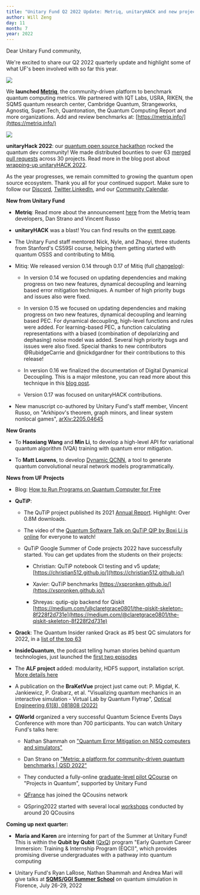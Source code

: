 ```yaml
---
title: "Unitary Fund Q2 2022 Update: Metriq, unitaryHACK and new projects!"
author: Will Zeng
day: 11
month: 7
year: 2022
---
```


Dear Unitary Fund community,

We're excited to share our Q2 2022 quarterly update and highlight some
of what UF's been involved with so far this year.

![](/images/metriq_logo_primary_blue_inverted.png)

We **launched
[Metriq](https://unitary.fund/posts/metriq_release.html)**, the
community-driven platform to benchmark quantum computing metrics. We
partnered with IQT Labs, USRA, RIKEN, the SQMS quantum research center,
Cambridge Quantum, Strangeworks, Agnostiq, Super.Tech, Quantonation, the
Quantum Computing Report and more organizations. Add and review
benchmarks at: [https://metriq.info/](https://metriq.info/)

![](/images/unitaryhack_2022.png)

**unitaryHack 2022**: our [quantum open source
hackathon](https://unitaryhack.dev/) rocked the quantum dev
community! We made distributed bounties to over 63 [merged pull
requests](https://unitaryhack.dev/bounties/) across 30 projects.
Read more in the blog post about [wrapping-up unitaryHACK
2022](https://unitary.fund/posts/2022_unitaryhack_wrapup.html).

As the year progresses, we remain committed to growing the quantum open
source ecosystem. Thank you all for your continued support. Make sure to
follow our [Discord](https://discord.com/invite/JqVGmpkP96),
[Twitter](https://twitter.com/unitaryfund),[LinkedIn](https://www.linkedin.com/company/unitary-fund/),
and our [Community
Calendar](https://calendar.google.com/calendar/u/0/embed?src=c_mgqdq6hj2isi4d6h467kfqvg60@group.calendar.google.com).

**New from Unitary Fund**

- **Metriq**: Read more about the announcement
    [here](https://unitary.fund/posts/metriq_release.html) from
    the Metriq team developers, Dan Strano and Vincent Russo

- **unitaryHACK** was a blast! You can find results on the [event
    page](https://unitaryhack.dev/results/).

- The Unitary Fund staff mentored Nick, Nyle, and Zhaoyi, three
    students from Stanford's CS59SI course, helping them getting
    started with quantum OSSS and contributing to Mitiq.

- Mitiq: We released version 0.14 through 0.17 of Mitiq (full
    [changelog](https://mitiq.readthedocs.io/en/latest/changelog.html)):

    - In version 0.14 we focused on updating dependencies and making
        progress on two new features, dynamical decoupling and
        learning based error mitigation techniques. A number of high
        priority bugs and issues also were fixed.

    - In version 0.15 we focused on updating dependencies and making
        progress on two new features, dynamical decoupling and
        learning based PEC. For dynamical decoupling, high-level
        functions and rules were added. For learning-based PEC, a
        function calculating representations with a biased
        (combination of depolarizing and dephasing) noise model was
        added. Several high priority bugs and issues were also fixed.
        Special thanks to new contributors \@RubidgeCarrie and
        \@nickdgardner for their contributions to this release!

    - In version 0.16 we finalized the documentation of Digital
        Dynamical Decoupling. This is a major milestone, you can read
        more about this technique in this [blog
        post](https://unitary.fund/posts/2022_dynamical_decoupling_in_mitiq.html).

    - Version 0.17 was focused on unitaryHACK contributions.

- New manuscript co-authored by Unitary Fund's staff member, Vincent
    Russo, on "Arkhipov\'s theorem, graph minors, and linear system
    nonlocal games",
    [arXiv:2205.04645](https://arxiv.org/abs/2205.04645)

**New Grants**

- To **Haoxiang Wang** and **Min Li**, to develop a high-level API for
    variational quantum algorithm (VQA) training with quantum error
    mitigation.

- To **Matt Lourens**, to develop [Dynamic
    QCNN](https://github.com/matt-lourens/dynamic-qcnn), a tool
    to generate quantum convolutional neural network models
    programmatically.

**News from UF Projects**

- Blog: [How to Run Programs on Quantum Computer for
    Free](https://unitary.fund/posts/2022_free_qpu_access.html)

- **QuTiP**:

    - The QuTiP project published its 2021 [Annual
        Report](https://unitary.fund/posts/qutip_2021_annual_report.html).
        Highlight: Over 0.8M downloads.

    - The video of the [Quantum Software Talk on QuTiP QIP by Boxi Li
        is online](https://www.youtube.com/watch?v=-q5a38Pw7Rg)
        for everyone to watch!

    - QuTiP Google Summer of Code projects 2022 have successfully
        started. You can get updates from the students on their
        projects:

        - Christian: QuTiP notebook CI testing and v5 update;
            [https://christian512.github.io/](https://christian512.github.io/)

        - Xavier: QuTiP benchmarks
            [https://xspronken.github.io/](https://xspronken.github.io/)

        - Shreyas: qutip-qip backend for Qiskit
            [https://medium.com/\@claretgrace0801/the-qiskit-skeleton-8f228f2d731e](https://medium.com/@claretgrace0801/the-qiskit-skeleton-8f228f2d731e)

- **Qrack**: The Quantum Insider ranked Qrack as \#5 best QC
    simulators for 2022, in a [list of the top
    63](https://thequantuminsider.com/2022/06/14/top-63-quantum-computer-simulators-for-2022/)

- **InsideQuantum**, the podcast telling human stories behind quantum
    technologies, just launched the [first two
    episodes](https://twitter.com/insideqm/status/1543920210314510337)

- The **ALF project** added: modularity, HDF5 support, installation
    script. [More details
    here](https://gitpages.physik.uni-wuerzburg.de/ALF/ALF_Webpage/news/2022-06-24-alf-2.3-release/)

- A publication on the **BraKetVue** project just came out: P.
    Migdał, K. Jankiewicz, P. Grabarz, et al. \"Visualizing quantum
    mechanics in an interactive simulation - Virtual Lab by Quantum
    Flytrap\", [Optical Engineering 61(8),
    081808 (2022)](https://doi.org/10.1117/1.OE.61.8.081808)

- **QWorld** organized a very successful Quantum Science Events Days Conference with more than 700 participants. You can watch Unitary Fund's talks here:

    - Nathan Shammah on [\"Quantum Error Mitigation on NISQ computers and simulators"](https://www.youtube.com/watch?v=_6WXiVlXTS8&list=PLgBKT5Ye3MFQmzLkTj_vPleIAP4dxeyP6&index=1)

    - Dan Strano on [\"Metriq: a platform for community-driven
        quantum benchmarks \| QSD
        2022\"](https://www.youtube.com/watch?v=R6FV-x7gKdk&list=PLgBKT5Ye3MFQmzLkTj_vPleIAP4dxeyP6&index=20)

    - They conducted a fully-online [graduate-level pilot QCourse](https://qworld.net/qcourse570-1/) on "Projects in Quantum", supported by Unitary Fund

    - [QFrance](https://qworld.net/qfrance) has joined the QCousins network

    - QSpring2022 started with several local [workshops](https://qworld.net/qspring2022/) conducted by around 20 QCousins

**Coming up next quarter:**

- **Maria and Karen** are interning for part of the Summer at Unitary Fund! This is within the **Qubit by Qubit** ([QxQ](https://www.qubitbyqubit.org/)) program "Early Quantum Career Immersion: Training & Internship Program (EQCI)", which provides promising diverse undergraduates with a pathway into quantum computing

- Unitary Fund's Ryan LaRose, Nathan Shammah and Andrea Mari will give talks at [**SQMS/GGI Summer School**](https://www.ggi.infn.it/showevent.pl?id=436) on quantum simulation in Florence, July 26-29, 2022